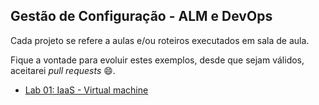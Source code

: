 ## Gestão de Configuração - ALM e DevOps

Cada projeto se refere a aulas e/ou roteiros executados em sala de aula.

Fique a vontade para evoluir estes exemplos, desde que sejam válidos, aceitarei *pull requests* 😄.

 - [Lab 01: IaaS - Virtual machine](https://github.com/josecastillolema/fiap/blob/master/net/devops/lab01-iaas-vm.md)
